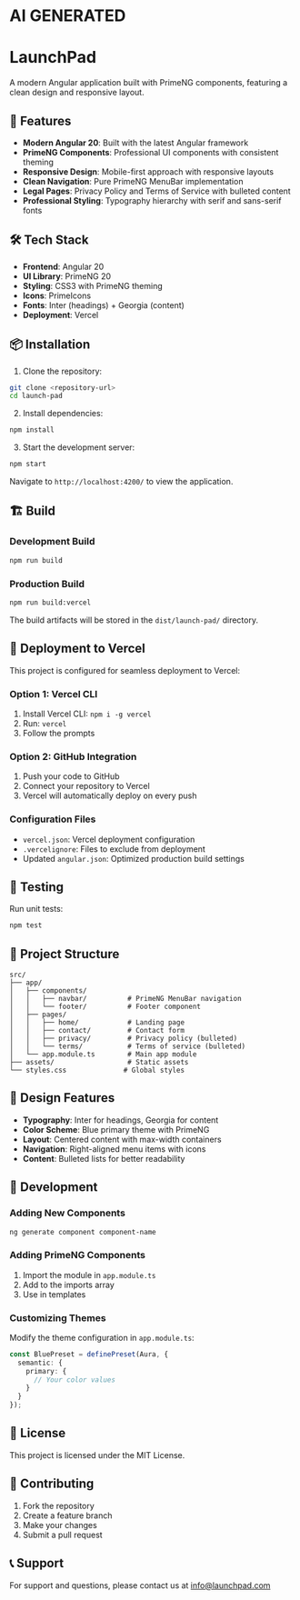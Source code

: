 # AI GENERATED 

# LaunchPad

A modern Angular application built with PrimeNG components, featuring a clean design and responsive layout.

## 🚀 Features

- **Modern Angular 20**: Built with the latest Angular framework
- **PrimeNG Components**: Professional UI components with consistent theming
- **Responsive Design**: Mobile-first approach with responsive layouts
- **Clean Navigation**: Pure PrimeNG MenuBar implementation
- **Legal Pages**: Privacy Policy and Terms of Service with bulleted content
- **Professional Styling**: Typography hierarchy with serif and sans-serif fonts

## 🛠️ Tech Stack

- **Frontend**: Angular 20
- **UI Library**: PrimeNG 20
- **Styling**: CSS3 with PrimeNG theming
- **Icons**: PrimeIcons
- **Fonts**: Inter (headings) + Georgia (content)
- **Deployment**: Vercel

## 📦 Installation

1. Clone the repository:
```bash
git clone <repository-url>
cd launch-pad
```

2. Install dependencies:
```bash
npm install
```

3. Start the development server:
```bash
npm start
```

Navigate to `http://localhost:4200/` to view the application.

## 🏗️ Build

### Development Build
```bash
npm run build
```

### Production Build
```bash
npm run build:vercel
```

The build artifacts will be stored in the `dist/launch-pad/` directory.

## 🚀 Deployment to Vercel

This project is configured for seamless deployment to Vercel:

### Option 1: Vercel CLI
1. Install Vercel CLI: `npm i -g vercel`
2. Run: `vercel`
3. Follow the prompts

### Option 2: GitHub Integration
1. Push your code to GitHub
2. Connect your repository to Vercel
3. Vercel will automatically deploy on every push

### Configuration Files
- `vercel.json`: Vercel deployment configuration
- `.vercelignore`: Files to exclude from deployment
- Updated `angular.json`: Optimized production build settings

## 🧪 Testing

Run unit tests:
```bash
npm test
```

## 📁 Project Structure

```
src/
├── app/
│   ├── components/
│   │   ├── navbar/          # PrimeNG MenuBar navigation
│   │   └── footer/          # Footer component
│   ├── pages/
│   │   ├── home/            # Landing page
│   │   ├── contact/         # Contact form
│   │   ├── privacy/         # Privacy policy (bulleted)
│   │   └── terms/           # Terms of service (bulleted)
│   └── app.module.ts        # Main app module
├── assets/                  # Static assets
└── styles.css              # Global styles
```

## 🎨 Design Features

- **Typography**: Inter for headings, Georgia for content
- **Color Scheme**: Blue primary theme with PrimeNG
- **Layout**: Centered content with max-width containers
- **Navigation**: Right-aligned menu items with icons
- **Content**: Bulleted lists for better readability

## 🔧 Development

### Adding New Components
```bash
ng generate component component-name
```

### Adding PrimeNG Components
1. Import the module in `app.module.ts`
2. Add to the imports array
3. Use in templates

### Customizing Themes
Modify the theme configuration in `app.module.ts`:
```typescript
const BluePreset = definePreset(Aura, {
  semantic: {
    primary: {
      // Your color values
    }
  }
});
```

## 📝 License

This project is licensed under the MIT License.

## 🤝 Contributing

1. Fork the repository
2. Create a feature branch
3. Make your changes
4. Submit a pull request

## 📞 Support

For support and questions, please contact us at info@launchpad.com
